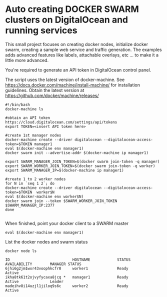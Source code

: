 # Auto creating DOCKER SWARM clusters on DigitalOcean and running services

This small project focuses on creating docker nodes, initialize docker swarm, creating a sample web service and traffic generation. The examples adds advanced features like labels, attachable overlays, etc ... to make it a little more advanced. 

You're required to generate an API token in DigitalOcean control panel.


The script uses the latest version of docker-machine.
See https://docs.docker.com/machine/install-machine/ for installation guidelines. 
Obtain the latest version at https://github.com/docker/machine/releases/


```
#!/bin/bash
docker-machine ls

#obtain an API token https://cloud.digitalocean.com/settings/api/tokens
export TOKEN=<insert API token here>

#create 1st manager nodes
docker-machine create --driver digitalocean --digitalocean-access-token=$TOKEN manager1
eval $(docker-machine env manager1)
docker swarm init --advertise-addr $(docker-machine ip manager1)

export SWARM_MANAGER_JOIN_TOKEN=$(docker swarm join-token -q manager)
export SWARM_WORKER_JOIN_TOKEN=$(docker swarm join-token -q worker)
export SWARM_MANAGER_IP=$(docker-machine ip manager1)

#create 1 to 2 worker nodes
for N in `seq 1 2`; do
docker-machine create --driver digitalocean --digitalocean-access-token=$TOKEN  worker$N
eval $(docker-machine env worker$N)
docker swarm join --token $SWARM_WORKER_JOIN_TOKEN $SWARM_MANAGER_IP:2377
done


```

When finished, point your docker client to a SWARM master
```
eval $(docker-machine env manager1)
```

List the docker nodes and swarm status
```
docker node ls

ID                            HOSTNAME            STATUS              AVAILABILITY        MANAGER STATUS
6jhi6g2jm1wxr43voophkcfr0     worker1             Ready               Active              
ikha8tk61t2ojvyfycaxa8jcq *   manager1            Ready               Active              Leader
madeihv8i14uzjl1jiloq9s6c     worker2             Ready               Active              
```



